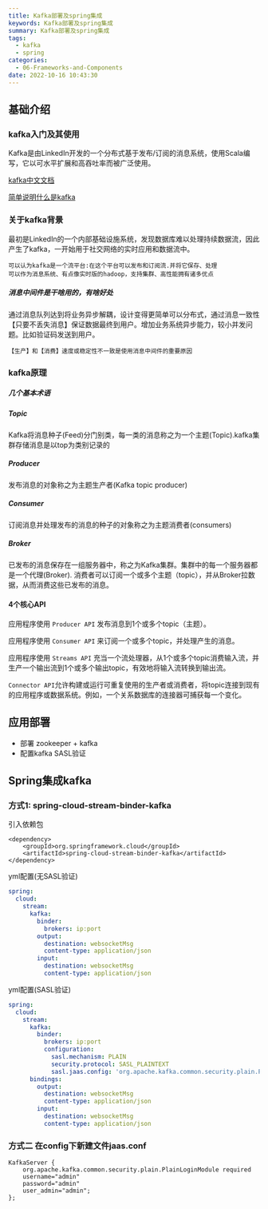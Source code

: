 ```yaml
---
title: Kafka部署及spring集成
keywords: Kafka部署及spring集成
summary: Kafka部署及spring集成
tags:
  - kafka
  - spring
categories:
  - 06-Frameworks-and-Components
date: 2022-10-16 10:43:30
---
```


## 基础介绍

### kafka入门及其使用

Kafka是由LinkedIn开发的一个分布式基于发布/订阅的消息系统，使用Scala编写，它以可水平扩展和高吞吐率而被广泛使用。

[kafka中文文档](http://kafka.apachecn.org/)

[简单说明什么是kafka](http://orchome.com/kafka/index)

### 关于kafka背景

最初是LinkedIn的一个内部基础设施系统，发现数据库难以处理持续数据流，因此产生了kafka，一开始用于社交网络的实时应用和数据流中。

```
可以认为kafka是一个流平台:在这个平台可以发布和订阅流.并将它保存、处理
可以作为消息系统、有点像实时版的hadoop，支持集群、高性能拥有诸多优点
```

##### 消息中间件是干啥用的，有啥好处

通过消息队列达到将业务异步解耦，设计变得更简单可以分布式，通过消息一致性【只要不丢失消息】保证数据最终到用户。增加业务系统异步能力，较小并发问题。比如验证码发送到用户。

```
【生产】和【消费】速度或稳定性不一致是使用消息中间件的重要原因
```

### kafka原理

##### 几个基本术语

##### Topic

Kafka将消息种子(Feed)分门别类，每一类的消息称之为一个主题(Topic).kafka集群存储消息是以top为类别记录的

##### Producer

发布消息的对象称之为主题生产者(Kafka topic producer)

##### Consumer

订阅消息并处理发布的消息的种子的对象称之为主题消费者(consumers)

##### Broker

已发布的消息保存在一组服务器中，称之为Kafka集群。集群中的每一个服务器都是一个代理(Broker). 消费者可以订阅一个或多个主题（topic），并从Broker拉数据，从而消费这些已发布的消息。

#### 4个核心API

应用程序使用 `Producer API` 发布消息到1个或多个topic（主题）。

应用程序使用 `Consumer API` 来订阅一个或多个topic，并处理产生的消息。

应用程序使用 `Streams API` 充当一个流处理器，从1个或多个topic消费输入流，并生产一个输出流到1个或多个输出topic，有效地将输入流转换到输出流。

`Connector API`允许构建或运行可重复使用的生产者或消费者，将topic连接到现有的应用程序或数据系统。例如，一个关系数据库的连接器可捕获每一个变化。

## 应用部署

+ 部署 zookeeper + kafka
+ 配置kafka SASL验证

## Spring集成kafka

### 方式1: spring-cloud-stream-binder-kafka

引入依赖包

```pom
<dependency>
    <groupId>org.springframework.cloud</groupId>
    <artifactId>spring-cloud-stream-binder-kafka</artifactId>
</dependency>
```

yml配置(无SASL验证)
```yaml
spring:
  cloud:
    stream:
      kafka:
        binder:
          brokers: ip:port
        output:
          destination: websocketMsg
          content-type: application/json
        input:
          destination: websocketMsg
          content-type: application/json
```
yml配置(SASL验证)

```yaml
spring:
  cloud:
    stream:
      kafka:
        binder:
          brokers: ip:port
          configuration:
            sasl.mechanism: PLAIN
            security.protocol: SASL_PLAINTEXT
            sasl.jaas.config: 'org.apache.kafka.common.security.plain.PlainLoginModule required username="kafka" password="password";'
      bindings:
        output:
          destination: websocketMsg
          content-type: application/json
        input:
          destination: websocketMsg
          content-type: application/json
```

### 方式二 在config下新建文件jaas.conf

```
KafkaServer {
    org.apache.kafka.common.security.plain.PlainLoginModule required
    username="admin"
    password="admin"
    user_admin="admin";
};
```